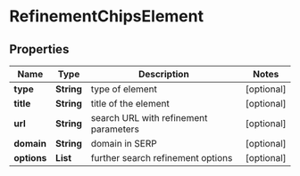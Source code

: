 # RefinementChipsElement


## Properties

| Name | Type | Description | Notes |
|------------ | ------------- | ------------- | -------------|
**type** | **String** | type of element |[optional]|
**title** | **String** | title of the element |[optional]|
**url** | **String** | search URL with refinement parameters |[optional]|
**domain** | **String** | domain in SERP |[optional]|
**options** | **List<LicensesElement>** | further search refinement options |[optional]|